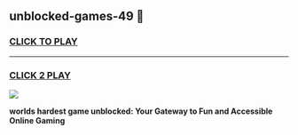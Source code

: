 
## unblocked-games-49 👋
<h3>
<a href="https://premium.freeplayer.one?title=unblocked-games-49&ref=14F">CLICK TO PLAY</a></h3>
<hr>

<h3>
<a href="https://premium.freeplayer.one?title=unblocked-games-49&ref=14F">CLICK 2 PLAY</a>
  
</h3>

<a href="https://premium.freeplayer.one?title=unblocked-games-49&ref=12F/"><img src="https://clearcache.store/games.png"></a>


**worlds hardest game unblocked: Your Gateway to Fun and Accessible Online Gaming**
